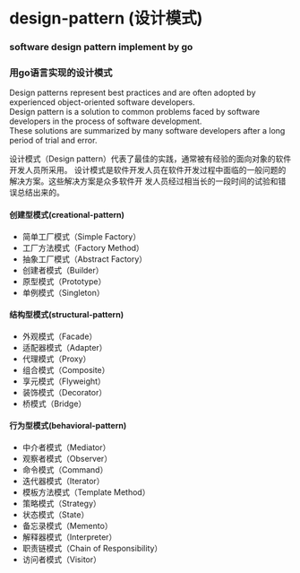 # design-pattern (设计模式)
### software design pattern implement by go
### 用go语言实现的设计模式

Design patterns represent best practices and are often adopted by experienced object-oriented software developers.<br>
Design pattern is a solution to common problems faced by software developers in the process of software development.<br>
These solutions are summarized by many software developers after a long period of trial and error.

设计模式（Design pattern）代表了最佳的实践，通常被有经验的面向对象的软件开发人员所采用。
设计模式是软件开发人员在软件开发过程中面临的一般问题的解决方案。这些解决方案是众多软件开
发人员经过相当长的一段时间的试验和错误总结出来的。

#### 创建型模式(creational-pattern)
* 简单工厂模式（Simple Factory）
* 工厂方法模式（Factory Method）
* 抽象工厂模式（Abstract Factory）
* 创建者模式（Builder）
* 原型模式（Prototype）
* 单例模式（Singleton）
#### 结构型模式(structural-pattern)
* 外观模式（Facade）
* 适配器模式（Adapter）
* 代理模式（Proxy）
* 组合模式（Composite）
* 享元模式（Flyweight）
* 装饰模式（Decorator）
* 桥模式（Bridge）
#### 行为型模式(behavioral-pattern)
* 中介者模式（Mediator）
* 观察者模式（Observer）
* 命令模式（Command）
* 迭代器模式（Iterator）
* 模板方法模式（Template Method）
* 策略模式（Strategy）
* 状态模式（State）
* 备忘录模式（Memento）
* 解释器模式（Interpreter）
* 职责链模式（Chain of Responsibility）
* 访问者模式（Visitor）